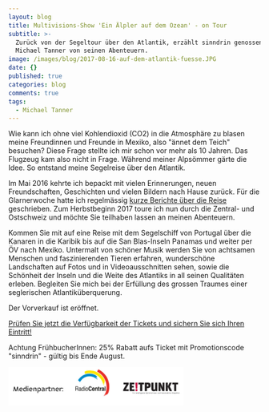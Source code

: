```yaml
---
layout: blog
title: Multivisions-Show 'Ein Älpler auf dem Ozean' - on Tour
subtitle: >-
  Zurück von der Segeltour über den Atlantik, erzählt sinndrin genossenschafter
  Michael Tanner von seinen Abenteuern.
image: /images/blog/2017-08-16-auf-dem-atlantik-fuesse.JPG
date: {}
published: true
categories: blog
comments: true
tags:
  - Michael Tanner
---
```

Wie kann ich ohne viel Kohlendioxid (CO2) in die Atmosphäre zu blasen meine Freundinnen und Freunde in Mexiko, also "ännet dem Teich" besuchen? Diese Frage stellte ich mir schon vor mehr als 10 Jahren. Das Flugzeug kam also nicht in Frage. Während meiner Alpsömmer gärte die Idee. So entstand meine Segelreise über den Atlantik.

Im Mai 2016 kehrte ich bepackt mit vielen Erinnerungen, neuen Freundschaften, Geschichten und vielen Bildern nach Hause zurück. Für die Glarnerwoche hatte ich regelmässig [kurze Berichte über die Reise](https://www.sinndrin.ch/blog/unterwegs/ "Link zu Reiseblog") geschrieben. Zum Herbstbeginn 2017 toure ich nun durch die Zentral- und Ostschweiz und möchte Sie teilhaben lassen an meinen Abenteuern.

Kommen Sie mit auf eine Reise mit dem Segelschiff von Portugal über die Kanaren in die Karibik bis auf die San Blas-Inseln Panamas und weiter per ÖV nach Mexiko. Untermalt von schöner Musik werden Sie von achtsamen Menschen und faszinierenden Tieren erfahren, wunderschöne Landschaften auf Fotos und in Videoausschnitten sehen, sowie die Schönheit der Inseln und die Weite des Atlantiks in all seinen Qualitäten erleben. Begleiten Sie mich bei der Erfüllung des grossen Traumes einer seglerischen Atlantiküberquerung.

Der Vorverkauf ist eröffnet. 

[Prüfen Sie jetzt die Verfügbarkeit der Tickets und sichern Sie sich Ihren Eintritt!](https://www.sinndrin.ch/angebote/multivisions-show-ein-aelpler-auf-dem-ozean/ "Tickets Älpler auf dem Ozean")

Achtung FrühbucherInnen: 25% Rabatt aufs Ticket mit Promotionscode "sinndrin" - gültig bis Ende August.

<img class="leadimage left" width="350" title="XXX" src="medienpartner-aelpler-ozean.JPG"> 
